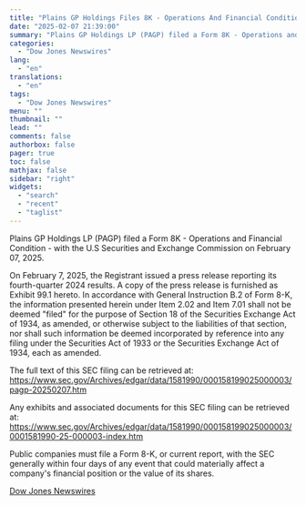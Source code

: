 ```yaml
---
title: "Plains GP Holdings Files 8K - Operations And Financial Condition >PAGP"
date: "2025-02-07 21:39:00"
summary: "Plains GP Holdings LP (PAGP) filed a Form 8K - Operations and Financial Condition - with the U.S Securities and Exchange Commission on February 07, 2025.On February 7, 2025, the Registrant issued a press release reporting its fourth-quarter 2024 results. A copy of the press release is furnished as Exhibit..."
categories:
  - "Dow Jones Newswires"
lang:
  - "en"
translations:
  - "en"
tags:
  - "Dow Jones Newswires"
menu: ""
thumbnail: ""
lead: ""
comments: false
authorbox: false
pager: true
toc: false
mathjax: false
sidebar: "right"
widgets:
  - "search"
  - "recent"
  - "taglist"
---
```


Plains GP Holdings LP (PAGP) filed a Form 8K - Operations and Financial Condition - with the U.S Securities and Exchange Commission on February 07, 2025.

On February 7, 2025, the Registrant issued a press release reporting its fourth-quarter 2024 results. A copy of the press release is furnished as Exhibit 99.1 hereto. In accordance with General Instruction B.2 of Form 8-K, the information presented herein under Item 2.02 and Item 7.01 shall not be deemed "filed" for the purpose of Section 18 of the Securities Exchange Act of 1934, as amended, or otherwise subject to the liabilities of that section, nor shall such information be deemed incorporated by reference into any filing under the Securities Act of 1933 or the Securities Exchange Act of 1934, each as amended.

The full text of this SEC filing can be retrieved at: https://www.sec.gov/Archives/edgar/data/1581990/000158199025000003/pagp-20250207.htm

Any exhibits and associated documents for this SEC filing can be retrieved at: https://www.sec.gov/Archives/edgar/data/1581990/000158199025000003/0001581990-25-000003-index.htm

Public companies must file a Form 8-K, or current report, with the SEC generally within four days of any event that could materially affect a company's financial position or the value of its shares.

[Dow Jones Newswires](https://www.tradingview.com/news/DJN_DN20250207006385:0/)
